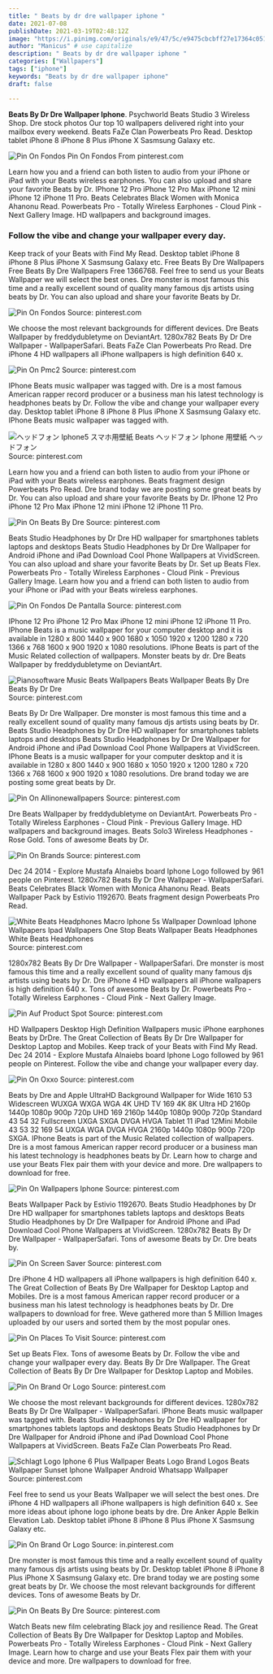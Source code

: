 ```yaml
---
title: " Beats by dr dre wallpaper iphone "
date: 2021-07-08
publishDate: 2021-03-19T02:48:12Z
image: "https://i.pinimg.com/originals/e9/47/5c/e9475cbcbff27e17364c0510d9d0db29.jpg"
author: "Manicus" # use capitalize
description: " Beats by dr dre wallpaper iphone "
categories: ["Wallpapers"]
tags: ["iphone"]
keywords: "Beats by dr dre wallpaper iphone"
draft: false

---
```



**Beats By Dr Dre Wallpaper Iphone**. Psychworld Beats Studio 3 Wireless Shop. Dre stock photos Our top 10 wallpapers delivered right into your mailbox every weekend. Beats FaZe Clan Powerbeats Pro Read. Desktop tablet iPhone 8 iPhone 8 Plus iPhone X Sasmsung Galaxy etc.

![Pin On Fondos](https://i.pinimg.com/originals/b1/10/56/b110566deec6c200985ddfbcdae765db.jpg "Pin On Fondos")
Pin On Fondos From pinterest.com


Learn how you and a friend can both listen to audio from your iPhone or iPad with your Beats wireless earphones. You can also upload and share your favorite Beats by Dr. IPhone 12 Pro iPhone 12 Pro Max iPhone 12 mini iPhone 12 iPhone 11 Pro. Beats Celebrates Black Women with Monica Ahanonu Read. Powerbeats Pro - Totally Wireless Earphones - Cloud Pink - Next Gallery Image. HD wallpapers and background images.

### Follow the vibe and change your wallpaper every day.

Keep track of your Beats with Find My Read. Desktop tablet iPhone 8 iPhone 8 Plus iPhone X Sasmsung Galaxy etc. Free Beats By Dre Wallpapers Free Beats By Dre Wallpapers Free 1366768. Feel free to send us your Beats Wallpaper we will select the best ones. Dre monster is most famous this time and a really excellent sound of quality many famous djs artists using beats by Dr. You can also upload and share your favorite Beats by Dr.


![Pin On Fondos](https://i.pinimg.com/originals/b1/10/56/b110566deec6c200985ddfbcdae765db.jpg "Pin On Fondos")
Source: pinterest.com

We choose the most relevant backgrounds for different devices. Dre Beats Wallpaper by freddydubletyme on DeviantArt. 1280x782 Beats By Dr Dre Wallpaper - WallpaperSafari. Beats FaZe Clan Powerbeats Pro Read. Dre iPhone 4 HD wallpapers all iPhone wallpapers is high definition 640 x.

![Pin On Pmc2](https://i.pinimg.com/originals/84/1e/2c/841e2cf5376c610295ea99035b7b8d1d.jpg "Pin On Pmc2")
Source: pinterest.com

IPhone Beats music wallpaper was tagged with. Dre is a most famous American rapper record producer or a business man his latest technology is headphones beats by Dr. Follow the vibe and change your wallpaper every day. Desktop tablet iPhone 8 iPhone 8 Plus iPhone X Sasmsung Galaxy etc. IPhone Beats music wallpaper was tagged with.

![ヘッドフォン Iphone5 スマホ用壁紙 Beats ヘッドフォン Iphone 用壁紙 ヘッドフォン](https://i.pinimg.com/originals/6d/66/8e/6d668e7e3b01624ac831aaf9280aceaf.jpg "ヘッドフォン Iphone5 スマホ用壁紙 Beats ヘッドフォン Iphone 用壁紙 ヘッドフォン")
Source: pinterest.com

Learn how you and a friend can both listen to audio from your iPhone or iPad with your Beats wireless earphones. Beats fragment design Powerbeats Pro Read. Dre brand today we are posting some great beats by Dr. You can also upload and share your favorite Beats by Dr. IPhone 12 Pro iPhone 12 Pro Max iPhone 12 mini iPhone 12 iPhone 11 Pro.

![Pin On Beats By Dre](https://i.pinimg.com/originals/fe/8e/8a/fe8e8acd6f49ef018f04c7f67ff3d484.jpg "Pin On Beats By Dre")
Source: pinterest.com

Beats Studio Headphones by Dr Dre HD wallpaper for smartphones tablets laptops and desktops Beats Studio Headphones by Dr Dre Wallpaper for Android iPhone and iPad Download Cool Phone Wallpapers at VividScreen. You can also upload and share your favorite Beats by Dr. Set up Beats Flex. Powerbeats Pro - Totally Wireless Earphones - Cloud Pink - Previous Gallery Image. Learn how you and a friend can both listen to audio from your iPhone or iPad with your Beats wireless earphones.

![Pin On Fondos De Pantalla](https://i.pinimg.com/originals/d9/99/f7/d999f737921ad75c5e895dd11d63943d.jpg "Pin On Fondos De Pantalla")
Source: pinterest.com

IPhone 12 Pro iPhone 12 Pro Max iPhone 12 mini iPhone 12 iPhone 11 Pro. IPhone Beats is a music wallpaper for your computer desktop and it is available in 1280 x 800 1440 x 900 1680 x 1050 1920 x 1200 1280 x 720 1366 x 768 1600 x 900 1920 x 1080 resolutions. IPhone Beats is part of the Music Related collection of wallpapers. Monster beats by dr. Dre Beats Wallpaper by freddydubletyme on DeviantArt.

![Pianosoftware Music Beats Wallpapers Beats Wallpaper Beats By Dre Beats By Dr Dre](https://i.pinimg.com/originals/34/23/08/342308326c5fc2305b8e387f809afcd9.jpg "Pianosoftware Music Beats Wallpapers Beats Wallpaper Beats By Dre Beats By Dr Dre")
Source: pinterest.com

Beats By Dr Dre Wallpaper. Dre monster is most famous this time and a really excellent sound of quality many famous djs artists using beats by Dr. Beats Studio Headphones by Dr Dre HD wallpaper for smartphones tablets laptops and desktops Beats Studio Headphones by Dr Dre Wallpaper for Android iPhone and iPad Download Cool Phone Wallpapers at VividScreen. IPhone Beats is a music wallpaper for your computer desktop and it is available in 1280 x 800 1440 x 900 1680 x 1050 1920 x 1200 1280 x 720 1366 x 768 1600 x 900 1920 x 1080 resolutions. Dre brand today we are posting some great beats by Dr.

![Pin On Allinonewallpapers](https://i.pinimg.com/originals/36/49/7f/36497fb4395c39eab924e37cdc9d339c.jpg "Pin On Allinonewallpapers")
Source: pinterest.com

Dre Beats Wallpaper by freddydubletyme on DeviantArt. Powerbeats Pro - Totally Wireless Earphones - Cloud Pink - Previous Gallery Image. HD wallpapers and background images. Beats Solo3 Wireless Headphones - Rose Gold. Tons of awesome Beats by Dr.

![Pin On Brands](https://i.pinimg.com/originals/d2/79/0a/d2790ad6bf07a77c79f3300d80e2420f.jpg "Pin On Brands")
Source: pinterest.com

Dec 24 2014 - Explore Mustafa Alnaiebs board Iphone Logo followed by 961 people on Pinterest. 1280x782 Beats By Dr Dre Wallpaper - WallpaperSafari. Beats Celebrates Black Women with Monica Ahanonu Read. Beats Wallpaper Pack by Estivio 1192670. Beats fragment design Powerbeats Pro Read.

![White Beats Headphones Macro Iphone 5s Wallpaper Download Iphone Wallpapers Ipad Wallpapers One Stop Beats Wallpaper Beats Headphones White Beats Headphones](https://i.pinimg.com/originals/70/11/2c/70112c115d4cf6d73da3e512e1bf18c1.jpg "White Beats Headphones Macro Iphone 5s Wallpaper Download Iphone Wallpapers Ipad Wallpapers One Stop Beats Wallpaper Beats Headphones White Beats Headphones")
Source: pinterest.com

1280x782 Beats By Dr Dre Wallpaper - WallpaperSafari. Dre monster is most famous this time and a really excellent sound of quality many famous djs artists using beats by Dr. Dre iPhone 4 HD wallpapers all iPhone wallpapers is high definition 640 x. Tons of awesome Beats by Dr. Powerbeats Pro - Totally Wireless Earphones - Cloud Pink - Next Gallery Image.

![Pin Auf Product Spot](https://i.pinimg.com/originals/61/2a/3b/612a3b9418cede6b666bef7a664d8c36.png "Pin Auf Product Spot")
Source: pinterest.com

HD Wallpapers Desktop High Definition Wallpapers music iPhone earphones Beats by DrDre. The Great Collection of Beats By Dr Dre Wallpaper for Desktop Laptop and Mobiles. Keep track of your Beats with Find My Read. Dec 24 2014 - Explore Mustafa Alnaiebs board Iphone Logo followed by 961 people on Pinterest. Follow the vibe and change your wallpaper every day.

![Pin On Oxxo](https://i.pinimg.com/originals/ef/bc/61/efbc614ddd074aa686f8b66994bacdc1.jpg "Pin On Oxxo")
Source: pinterest.com

Beats by Dre and Apple UltraHD Background Wallpaper for Wide 1610 53 Widescreen WUXGA WXGA WGA 4K UHD TV 169 4K 8K Ultra HD 2160p 1440p 1080p 900p 720p UHD 169 2160p 1440p 1080p 900p 720p Standard 43 54 32 Fullscreen UXGA SXGA DVGA HVGA Tablet 11 iPad 12Mini Mobile 43 53 32 169 54 UXGA WGA DVGA HVGA 2160p 1440p 1080p 900p 720p SXGA. IPhone Beats is part of the Music Related collection of wallpapers. Dre is a most famous American rapper record producer or a business man his latest technology is headphones beats by Dr. Learn how to charge and use your Beats Flex pair them with your device and more. Dre wallpapers to download for free.

![Pin On Wallpapers Iphone](https://i.pinimg.com/originals/6f/db/b0/6fdbb06395e3b1c06115f42d1023630a.jpg "Pin On Wallpapers Iphone")
Source: pinterest.com

Beats Wallpaper Pack by Estivio 1192670. Beats Studio Headphones by Dr Dre HD wallpaper for smartphones tablets laptops and desktops Beats Studio Headphones by Dr Dre Wallpaper for Android iPhone and iPad Download Cool Phone Wallpapers at VividScreen. 1280x782 Beats By Dr Dre Wallpaper - WallpaperSafari. Tons of awesome Beats by Dr. Dre beats by.

![Pin On Screen Saver](https://i.pinimg.com/originals/c3/c8/7d/c3c87dbd47ef45b98319abfc57e5eec5.jpg "Pin On Screen Saver")
Source: pinterest.com

Dre iPhone 4 HD wallpapers all iPhone wallpapers is high definition 640 x. The Great Collection of Beats By Dre Wallpaper for Desktop Laptop and Mobiles. Dre is a most famous American rapper record producer or a business man his latest technology is headphones beats by Dr. Dre wallpapers to download for free. Weve gathered more than 5 Million Images uploaded by our users and sorted them by the most popular ones.

![Pin On Places To Visit](https://i.pinimg.com/originals/44/ff/de/44ffde376971e10dd8f8d615ea398113.jpg "Pin On Places To Visit")
Source: pinterest.com

Set up Beats Flex. Tons of awesome Beats by Dr. Follow the vibe and change your wallpaper every day. Beats By Dr Dre Wallpaper. The Great Collection of Beats By Dr Dre Wallpaper for Desktop Laptop and Mobiles.

![Pin On Brand Or Logo](https://i.pinimg.com/originals/07/48/4b/07484b787d3310bce5df329a0c478c0f.jpg "Pin On Brand Or Logo")
Source: pinterest.com

We choose the most relevant backgrounds for different devices. 1280x782 Beats By Dr Dre Wallpaper - WallpaperSafari. IPhone Beats music wallpaper was tagged with. Beats Studio Headphones by Dr Dre HD wallpaper for smartphones tablets laptops and desktops Beats Studio Headphones by Dr Dre Wallpaper for Android iPhone and iPad Download Cool Phone Wallpapers at VividScreen. Beats FaZe Clan Powerbeats Pro Read.

![Schlagt Logo Iphone 6 Plus Wallpaper Beats Logo Brand Logos Beats Wallpaper Sunset Iphone Wallpaper Android Whatsapp Wallpaper](https://i.pinimg.com/736x/e8/98/28/e8982827ec964dda6ccb0e170a9c7ff7.jpg "Schlagt Logo Iphone 6 Plus Wallpaper Beats Logo Brand Logos Beats Wallpaper Sunset Iphone Wallpaper Android Whatsapp Wallpaper")
Source: pinterest.com

Feel free to send us your Beats Wallpaper we will select the best ones. Dre iPhone 4 HD wallpapers all iPhone wallpapers is high definition 640 x. See more ideas about iphone logo iphone beats by dre. Dre Anker Apple Belkin Elevation Lab. Desktop tablet iPhone 8 iPhone 8 Plus iPhone X Sasmsung Galaxy etc.

![Pin On Brand Or Logo](https://i.pinimg.com/originals/bb/da/48/bbda48ebaab413071f27b5d78c142d6b.jpg "Pin On Brand Or Logo")
Source: in.pinterest.com

Dre monster is most famous this time and a really excellent sound of quality many famous djs artists using beats by Dr. Desktop tablet iPhone 8 iPhone 8 Plus iPhone X Sasmsung Galaxy etc. Dre brand today we are posting some great beats by Dr. We choose the most relevant backgrounds for different devices. Tons of awesome Beats by Dr.

![Pin On Beats By Dre](https://i.pinimg.com/originals/e9/47/5c/e9475cbcbff27e17364c0510d9d0db29.jpg "Pin On Beats By Dre")
Source: pinterest.com

Watch Beats new film celebrating Black joy and resilience Read. The Great Collection of Beats By Dre Wallpaper for Desktop Laptop and Mobiles. Powerbeats Pro - Totally Wireless Earphones - Cloud Pink - Next Gallery Image. Learn how to charge and use your Beats Flex pair them with your device and more. Dre wallpapers to download for free.

